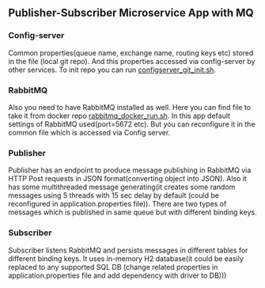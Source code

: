 ## Publisher-Subscriber Microservice App with MQ

### Config-server 
Common properties(queue name, exchange name, routing keys etc) stored in the file (local git repo).
And this properties accessed via config-server by other services.
To init repo you can run [configserver_git_init.sh](scripts/configserver_git_init.sh).

### RabbitMQ
Also you need to have RabbitMQ installed as well.
Here you can find file to take it from docker repo [rabbitmq_docker_run.sh](scripts/rabbitmq_docker_run.sh).
In this app default settings of RabbitMQ used(port=5672 etc).
But you can reconfigure it in the common file which is accessed via Config server.
  
### Publisher
Publisher has an endpoint to produce message publishing in RabbitMQ via HTTP Post requests
in JSON format(converting object into JSON).
Also it has some multithreaded message generating(it creates some random messages 
using 5 threads with 15 sec delay by default (could be reconfigured in application.properties file)).
There are two types of messages which is published in same queue but with different binding keys. 
### Subscriber
Subscriber listens RabbitMQ and persists messages in different tables for different binding keys.
It uses in-memory H2 database(it could be easily replaced to any supported SQL DB
(change related properties in application.properties file and add dependency with driver to DB)))
        
